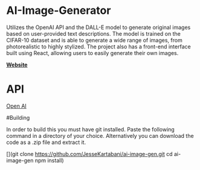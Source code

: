 # AI-Image-Generator

Utilizes the OpenAI API and the DALL-E model to generate original images based on user-provided text descriptions. The model is trained on the CIFAR-10 dataset and is able to generate a wide range of images, from photorealistic to highly stylized. The project also has a front-end interface built using React, allowing users to easily generate their own images.

**[Website](https://ai-image-generator-f4c78.web.app/)**

# API
[Open AI](https://openai.com/api/)

#Building

In order to build this you must have git installed. Paste the following command in a directory of your choice. Alternatively you can download the code as a .zip file and extract it.

[](git clone https://github.com/JesseKartabani/ai-image-gen.git
cd ai-image-gen
npm install)
